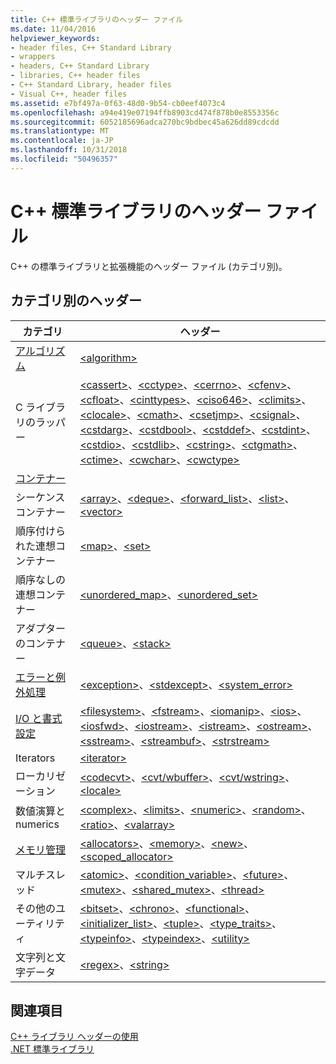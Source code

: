 ```yaml
---
title: C++ 標準ライブラリのヘッダー ファイル
ms.date: 11/04/2016
helpviewer_keywords:
- header files, C++ Standard Library
- wrappers
- headers, C++ Standard Library
- libraries, C++ header files
- C++ Standard Library, header files
- Visual C++, header files
ms.assetid: e7bf497a-0f63-48d0-9b54-cb0eef4073c4
ms.openlocfilehash: a94e419e07194ffb8903cd474f878b0e8553356c
ms.sourcegitcommit: 6052185696adca270bc9bdbec45a626dd89cdcdd
ms.translationtype: MT
ms.contentlocale: ja-JP
ms.lasthandoff: 10/31/2018
ms.locfileid: "50496357"
---
```

# <a name="c-standard-library-header-files"></a>C++ 標準ライブラリのヘッダー ファイル

C++ の標準ライブラリと拡張機能のヘッダー ファイル (カテゴリ別)。

## <a name="headers-by-category"></a>カテゴリ別のヘッダー

|カテゴリ|ヘッダー|
|-|-|
|[アルゴリズム](../cpp/algorithms-modern-cpp.md)|[\<algorithm>](../standard-library/algorithm.md)|
|C ライブラリのラッパー|[\<cassert>](../standard-library/cassert.md)、[\<cctype>](../standard-library/cctype.md)、[\<cerrno>](../standard-library/cerrno.md)、[\<cfenv>](../standard-library/cfenv.md)、[\<cfloat>](../standard-library/cfloat.md)、[\<cinttypes>](../standard-library/cinttypes.md)、[\<ciso646>](../standard-library/ciso646.md)、[\<climits>](../standard-library/climits.md)、[\<clocale>](../standard-library/clocale.md)、[\<cmath>](../standard-library/cmath.md)、[\<csetjmp>](../standard-library/csetjmp.md)、[\<csignal>](../standard-library/csignal.md)、[\<cstdarg>](../standard-library/cstdarg.md)、[\<cstdbool>](../standard-library/cstdbool.md)、[\<cstddef>](../standard-library/cstddef.md)、[\<cstdint>](../standard-library/cstdint.md)、[\<cstdio>](../standard-library/cstdio.md)、[\<cstdlib>](../standard-library/cstdlib.md)、[\<cstring>](../standard-library/cstring.md)、[\<ctgmath>](../standard-library/ctgmath.md)、[\<ctime>](../standard-library/ctime.md)、[\<cwchar>](../standard-library/cwchar.md)、[\<cwctype>](../standard-library/cwctype.md)|
|[コンテナー](../cpp/containers-modern-cpp.md)||
|シーケンス コンテナー|[\<array>](../standard-library/array.md)、[\<deque>](../standard-library/deque.md)、[<forward_list>](../standard-library/forward-list.md)、[\<list>](../standard-library/list.md)、[\<vector>](../standard-library/vector.md)|
|順序付けられた連想コンテナー| [\<map>](../standard-library/map.md)、[\<set>](../standard-library/set.md)|
|順序なしの連想コンテナー|[<unordered_map>](../standard-library/unordered-map.md)、[<unordered_set>](../standard-library/unordered-set.md)|
|アダプターのコンテナー|[\<queue>](../standard-library/queue.md)、[\<stack>](../standard-library/stack.md)|
|[エラーと例外処理](../cpp/errors-and-exception-handling-modern-cpp.md)|[\<exception>](../standard-library/exception.md)、[\<stdexcept>](../standard-library/stdexcept.md)、[<system_error>](../standard-library/system-error.md)|
|[I/O と書式設定](../cpp/string-and-i-o-formatting-modern-cpp.md)|[\<filesystem>](../standard-library/filesystem.md)、[\<fstream>](../standard-library/fstream.md)、[\<iomanip>](../standard-library/iomanip.md)、[\<ios>](../standard-library/ios.md)、[\<iosfwd>](../standard-library/iosfwd.md)、[\<iostream>](../standard-library/iostream.md)、[\<istream>](../standard-library/istream.md)、[\<ostream>](../standard-library/ostream.md)、[\<sstream>](../standard-library/sstream.md)、[\<streambuf>](../standard-library/streambuf.md)、[\<strstream>](../standard-library/strstream.md)|
|Iterators|[\<iterator>](../standard-library/iterator.md)|
|ローカリゼーション|[\<codecvt>](../standard-library/codecvt.md)、[\<cvt/wbuffer>](../standard-library/cvt-wbuffer.md)、[\<cvt/wstring>](../standard-library/cvt-wstring.md)、[\<locale>](../standard-library/locale.md)|
|数値演算と numerics|[\<complex>](../standard-library/complex.md)、[\<limits>](../standard-library/limits.md)、[\<numeric>](../standard-library/numeric.md)、[\<random>](../standard-library/random.md)、[\<ratio>](../standard-library/ratio.md)、[\<valarray>](../standard-library/valarray.md)|
|[メモリ管理](../cpp/smart-pointers-modern-cpp.md)|[\<allocators>](../standard-library/allocators-header.md)、[\<memory>](../standard-library/memory.md)、[\<new>](../standard-library/new.md)、[<scoped_allocator>](../standard-library/scoped-allocator.md)|
|マルチスレッド|[\<atomic>](../standard-library/atomic.md)、[<condition_variable>](../standard-library/condition-variable.md)、[\<future>](../standard-library/future.md)、[\<mutex>](../standard-library/mutex.md)、[<shared_mutex>](../standard-library/shared-mutex.md)、[\<thread>](../standard-library/thread.md)|
|その他のユーティリティ|[\<bitset>](../standard-library/bitset.md)、[\<chrono>](../standard-library/chrono.md)、[\<functional>](../standard-library/functional.md)、[<initializer_list>](../standard-library/initializer-list.md)、[\<tuple>](../standard-library/tuple.md)、[<type_traits>](../standard-library/type-traits.md)、[\<typeinfo>](../standard-library/typeinfo.md)、[\<typeindex>](../standard-library/typeindex.md)、[\<utility>](../standard-library/utility.md)|
|文字列と文字データ|[\<regex>](../standard-library/regex.md)、[\<string>](../standard-library/string.md)

## <a name="see-also"></a>関連項目

[C++ ライブラリ ヘッダーの使用](../standard-library/using-cpp-library-headers.md)<br/>
[.NET 標準ライブラリ](../standard-library/cpp-standard-library-reference.md)<br/>
